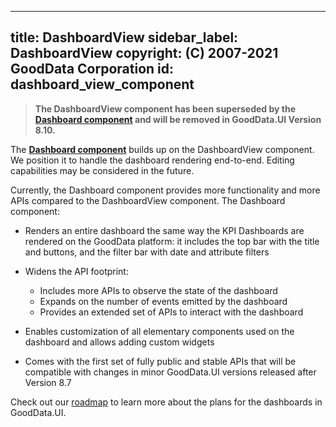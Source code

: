 ---
 title: DashboardView
 sidebar_label: DashboardView
 copyright: (C) 2007-2021 GoodData Corporation
 id: dashboard_view_component
 ---

 > **The DashboardView component has been superseded by the [Dashboard component](18_dashboard_intro.md) and will be
 > removed in GoodData.UI Version 8.10.**
 >
 The [**Dashboard component**](18_dashboard_intro.md) builds up on the DashboardView component. We position it to handle the dashboard
 rendering end-to-end. Editing capabilities may be considered in the future.

 Currently, the Dashboard component provides more functionality and more APIs compared to the DashboardView component.
 The Dashboard component:

 -  Renders an entire dashboard the same way the KPI Dashboards are rendered on the GoodData platform: it includes the top bar with the title and buttons,
    and the filter bar with date and attribute filters

 -  Widens the API footprint:
       - Includes more APIs to observe the state of the dashboard
       - Expands on the number of events emitted by the dashboard
       - Provides an extended set of APIs to interact with the dashboard

 -  Enables customization of all elementary components used on the dashboard and allows adding custom widgets

 -  Comes with the first set of fully public and stable APIs that will be compatible with changes in minor GoodData.UI versions released after Version 8.7

 Check out our [roadmap](01_intro__roadmap.md) to learn more about the plans for the dashboards in GoodData.UI.
